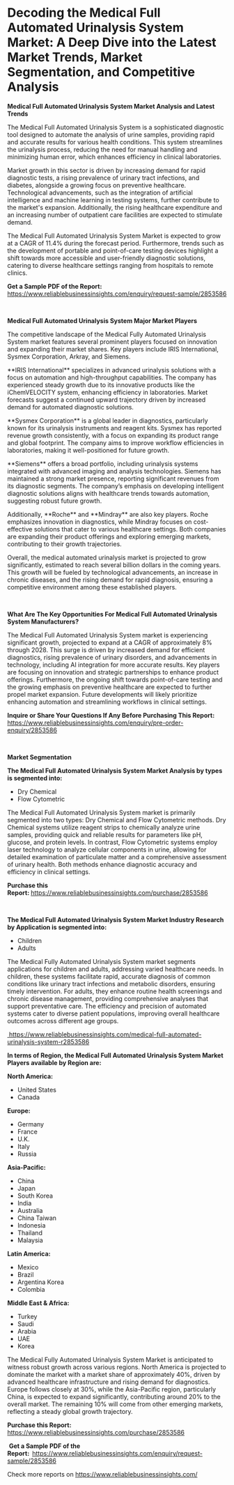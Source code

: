 <p><h1>Decoding the Medical Full Automated Urinalysis System Market: A Deep Dive into the Latest Market Trends, Market Segmentation, and Competitive Analysis</h1></p><p><strong>Medical Full Automated Urinalysis System Market Analysis and Latest Trends</strong></p>
<p><p>The Medical Full Automated Urinalysis System is a sophisticated diagnostic tool designed to automate the analysis of urine samples, providing rapid and accurate results for various health conditions. This system streamlines the urinalysis process, reducing the need for manual handling and minimizing human error, which enhances efficiency in clinical laboratories. </p><p>Market growth in this sector is driven by increasing demand for rapid diagnostic tests, a rising prevalence of urinary tract infections, and diabetes, alongside a growing focus on preventive healthcare. Technological advancements, such as the integration of artificial intelligence and machine learning in testing systems, further contribute to the market's expansion. Additionally, the rising healthcare expenditure and an increasing number of outpatient care facilities are expected to stimulate demand.</p><p>The Medical Full Automated Urinalysis System Market is expected to grow at a CAGR of 11.4% during the forecast period. Furthermore, trends such as the development of portable and point-of-care testing devices highlight a shift towards more accessible and user-friendly diagnostic solutions, catering to diverse healthcare settings ranging from hospitals to remote clinics.</p></p>
<p><strong>Get a Sample PDF of the Report:&nbsp;</strong> <a href="https://www.reliablebusinessinsights.com/enquiry/request-sample/2853586?utm_campaign=3288&utm_medium=2&utm_source=Github&utm_content=ia&utm_term=12032025&utm_id=medical-full-automated-urinalysis-system">https://www.reliablebusinessinsights.com/enquiry/request-sample/2853586</a></p>
<p>&nbsp;</p>
<p><strong>Medical Full Automated Urinalysis System Major Market Players</strong></p>
<p><p>The competitive landscape of the Medical Fully Automated Urinalysis System market features several prominent players focused on innovation and expanding their market shares. Key players include IRIS International, Sysmex Corporation, Arkray, and Siemens.</p><p>**IRIS International** specializes in advanced urinalysis solutions with a focus on automation and high-throughput capabilities. The company has experienced steady growth due to its innovative products like the iChemVELOCITY system, enhancing efficiency in laboratories. Market forecasts suggest a continued upward trajectory driven by increased demand for automated diagnostic solutions.</p><p>**Sysmex Corporation** is a global leader in diagnostics, particularly known for its urinalysis instruments and reagent kits. Sysmex has reported revenue growth consistently, with a focus on expanding its product range and global footprint. The company aims to improve workflow efficiencies in laboratories, making it well-positioned for future growth.</p><p>**Siemens** offers a broad portfolio, including urinalysis systems integrated with advanced imaging and analysis technologies. Siemens has maintained a strong market presence, reporting significant revenues from its diagnostic segments. The company’s emphasis on developing intelligent diagnostic solutions aligns with healthcare trends towards automation, suggesting robust future growth.</p><p>Additionally, **Roche** and **Mindray** are also key players. Roche emphasizes innovation in diagnostics, while Mindray focuses on cost-effective solutions that cater to various healthcare settings. Both companies are expanding their product offerings and exploring emerging markets, contributing to their growth trajectories.</p><p>Overall, the medical automated urinalysis market is projected to grow significantly, estimated to reach several billion dollars in the coming years. This growth will be fueled by technological advancements, an increase in chronic diseases, and the rising demand for rapid diagnosis, ensuring a competitive environment among these established players.</p></p>
<p>&nbsp;</p>
<p><strong>What Are The Key Opportunities For Medical Full Automated Urinalysis System Manufacturers?</strong></p>
<p><p>The Medical Full Automated Urinalysis System market is experiencing significant growth, projected to expand at a CAGR of approximately 8% through 2028. This surge is driven by increased demand for efficient diagnostics, rising prevalence of urinary disorders, and advancements in technology, including AI integration for more accurate results. Key players are focusing on innovation and strategic partnerships to enhance product offerings. Furthermore, the ongoing shift towards point-of-care testing and the growing emphasis on preventive healthcare are expected to further propel market expansion. Future developments will likely prioritize enhancing automation and streamlining workflows in clinical settings.</p></p>
<p><strong>Inquire or Share Your Questions If Any Before Purchasing This Report:</strong> <a href="https://www.reliablebusinessinsights.com/enquiry/pre-order-enquiry/2853586?utm_campaign=3288&utm_medium=2&utm_source=Github&utm_content=ia&utm_term=12032025&utm_id=medical-full-automated-urinalysis-system">https://www.reliablebusinessinsights.com/enquiry/pre-order-enquiry/2853586</a></p>
<p>&nbsp;</p>
<p><strong>Market Segmentation</strong></p>
<p><strong>The Medical Full Automated Urinalysis System Market Analysis by types is segmented into:</strong></p>
<p><ul><li>Dry Chemical</li><li>Flow Cytometric</li></ul></p>
<p><p>The Medical Full Automated Urinalysis System market is primarily segmented into two types: Dry Chemical and Flow Cytometric methods. Dry Chemical systems utilize reagent strips to chemically analyze urine samples, providing quick and reliable results for parameters like pH, glucose, and protein levels. In contrast, Flow Cytometric systems employ laser technology to analyze cellular components in urine, allowing for detailed examination of particulate matter and a comprehensive assessment of urinary health. Both methods enhance diagnostic accuracy and efficiency in clinical settings.</p></p>
<p><strong>Purchase this Report:&nbsp;</strong><a href="https://www.reliablebusinessinsights.com/purchase/2853586?utm_campaign=3288&utm_medium=2&utm_source=Github&utm_content=ia&utm_term=12032025&utm_id=medical-full-automated-urinalysis-system">https://www.reliablebusinessinsights.com/purchase/2853586</a></p>
<p>&nbsp;</p>
<p><strong>The Medical Full Automated Urinalysis System Market Industry Research by Application is segmented into:</strong></p>
<p><ul><li>Children</li><li>Adults</li></ul></p>
<p><p>The Medical Fully Automated Urinalysis System market segments applications for children and adults, addressing varied healthcare needs. In children, these systems facilitate rapid, accurate diagnosis of common conditions like urinary tract infections and metabolic disorders, ensuring timely intervention. For adults, they enhance routine health screenings and chronic disease management, providing comprehensive analyses that support preventative care. The efficiency and precision of automated systems cater to diverse patient populations, improving overall healthcare outcomes across different age groups.</p></p>
<p><a href="https://www.reliablebusinessinsights.com/medical-full-automated-urinalysis-system-r2853586?utm_campaign=3288&utm_medium=2&utm_source=Github&utm_content=ia&utm_term=12032025&utm_id=medical-full-automated-urinalysis-system">&nbsp;https://www.reliablebusinessinsights.com/medical-full-automated-urinalysis-system-r2853586</a></p>
<p><strong>In terms of Region, the Medical Full Automated Urinalysis System Market Players available by Region are:</strong></p>
<p>
    <p> <strong> North America: </strong>
        <ul>
            <li>United States</li>
            <li>Canada</li>
        </ul>
        </p> 
    <p> <strong> Europe: </strong>
        <ul>
            <li>Germany</li>
            <li>France</li>
            <li>U.K.</li>
            <li>Italy</li>
            <li>Russia</li>
        </ul>
        </p> 
    <p> <strong> Asia-Pacific: </strong>
        <ul>
            <li>China</li>
            <li>Japan</li>
            <li>South Korea</li>
            <li>India</li>
            <li>Australia</li>
            <li>China Taiwan</li>
            <li>Indonesia</li>
            <li>Thailand</li>
            <li>Malaysia</li>
        </ul>
        </p> 
    <p> <strong> Latin America: </strong>
        <ul>
            <li>Mexico</li>
            <li>Brazil</li>
            <li>Argentina Korea</li>
            <li>Colombia</li>
        </ul>
        </p> 
    <p> <strong> Middle East & Africa: </strong>
        <ul>
            <li>Turkey</li>
            <li>Saudi</li>
            <li>Arabia</li>
            <li>UAE</li>
            <li>Korea</li>
        </ul>
    </p>
    </p>
<p><p>The Medical Fully Automated Urinalysis System Market is anticipated to witness robust growth across various regions. North America is projected to dominate the market with a market share of approximately 40%, driven by advanced healthcare infrastructure and rising demand for diagnostics. Europe follows closely at 30%, while the Asia-Pacific region, particularly China, is expected to expand significantly, contributing around 20% to the overall market. The remaining 10% will come from other emerging markets, reflecting a steady global growth trajectory.</p></p>
<p><strong>Purchase this Report: </strong><a href="https://www.reliablebusinessinsights.com/purchase/2853586?utm_campaign=3288&utm_medium=2&utm_source=Github&utm_content=ia&utm_term=12032025&utm_id=medical-full-automated-urinalysis-system">https://www.reliablebusinessinsights.com/purchase/2853586</a></p>
<p>&nbsp;<strong>Get a Sample PDF of the Report:&nbsp;&nbsp;</strong><a href="https://www.reliablebusinessinsights.com/enquiry/request-sample/2853586?utm_campaign=3288&utm_medium=2&utm_source=Github&utm_content=ia&utm_term=12032025&utm_id=medical-full-automated-urinalysis-system">https://www.reliablebusinessinsights.com/enquiry/request-sample/2853586</a></p>
<p><strong></strong></p>
<p>Check more reports on <a href="https://www.reliablebusinessinsights.com/?utm_campaign=3288&utm_medium=2&utm_source=Github&utm_content=ia&utm_term=12032025&utm_id=medical-full-automated-urinalysis-system">https://www.reliablebusinessinsights.com/</a></p>